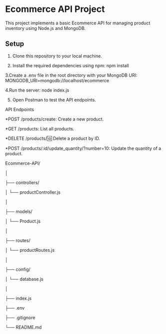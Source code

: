 
# Ecommerce API Project

This project implements a basic Ecommerce API for managing product inventory using Node.js and MongoDB.

## Setup

1. Clone this repository to your local machine.

2. Install the required dependencies using npm:
   npm install

3.Create a .env file in the root directory with your MongoDB URI:
MONGODB_URI=mongodb://localhost/ecommerce

4.Run the server:
  node index.js

5. Open Postman to test the API endpoints.

API Endpoints

*POST /products/create: Create a new product.

*GET /products: List all products.

*DELETE /products/:id: Delete a product by ID.

*POST /products/:id/update_quantity/?number=10: Update the quantity of a product.


Ecommerce-API/

│

├── controllers/

│ └── productController.js

│

├── models/

│ └── Product.js

│

├── routes/

│ └── productRoutes.js

│

├── config/

│ └── database.js

│

├── index.js

├── .env

├── .gitignore

└── README.md







